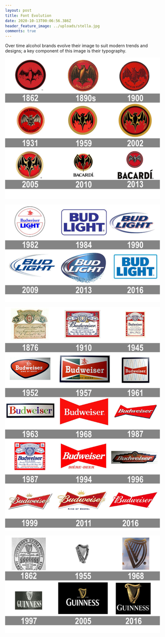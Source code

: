 ```yaml
---
layout: post
title: Font Evolution
date: 2020-10-13T00:06:56.386Z
header_feature_image: ../uploads/stella.jpg
comments: true
---
```

Over time alcohol brands evolve their image to suit modern trends and designs; a key component of this image is their typography.

![Bacardi Brand Evolution](../uploads/bacardi-logo-history-1.jpg)

![Bud Light Brand Evolution](../uploads/bud-light-logo-history.jpg)

![Budweiser Brand Evolution](../uploads/budweiser-logo-history.jpg)

![Guinness Brand Evolution](../uploads/guinness-logo-history.jpg)